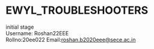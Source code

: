 # EWYL_TROUBLESHOOTERS
initial stage<br>
Username: Roshan22EEE<br>
Rollno:20ee022
Email:roshan.b2020eee@sece.ac.in

